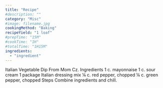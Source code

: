 ```yaml
---
title: "Recipe"
#description: ""
category: "Misc"
#image: filename.jpg
cookingMethod: "Baking"
recipeYield: "1 loaf"
#prepTime: "15M"
#cookTime: "1H"
#totalTime: "1H15M"
ingredients:
  - "ingredient"
---
```


Italian Vegetable Dip
From Mom Cz.
Ingredients
1 c. mayonnaise
1 c. sour cream
1 package Italian dressing mix
¼ c. red pepper, chopped
¼ c. green pepper, chopped
Steps
Combine ingredients and chill.
